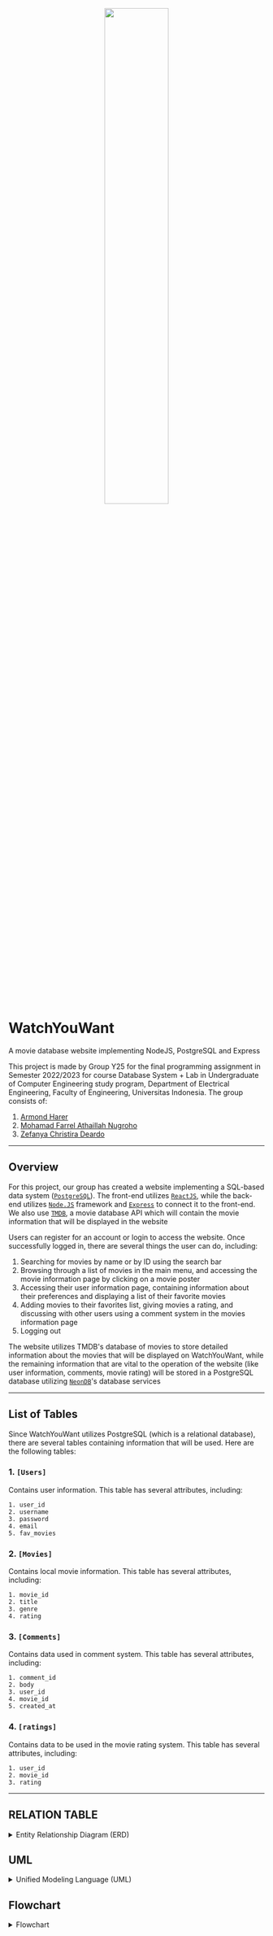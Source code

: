 <p align="center">
  <img src="https://github.com/SistemBasisData2023/WatchYouWant/assets/88547347/9e365465-6bc9-4168-9e1d-c8005548403c" width="50%" height= "50%" style="margin: auto;">
</p>

# WatchYouWant

A movie database website implementing NodeJS, PostgreSQL and Express

This project is made by Group Y25 for the final programming assignment in Semester 2022/2023 for course Database System + Lab in Undergraduate of Computer Engineering study program, Department of Electrical Engineering, Faculty of Engineering, Universitas Indonesia. The group consists of:

1. [Armond Harer](https://github.com/ArmondHarer)
2. [Mohamad Farrel Athaillah Nugroho](https://github.com/FarrelAN)
3. [Zefanya Christira Deardo](https://github.com/Zechrs)

___

## Overview

For this project, our group has created a website implementing a SQL-based data system ([`PostgreSQL`](https://www.postgresql.org/)). The front-end utilizes [`ReactJS`](https://react.dev/), while the back-end utilizes [`Node.JS`](https://nodejs.org/en) framework and [`Express`](https://expressjs.com/) to connect it to the front-end. We also use [`TMDB`](https://www.themoviedb.org/), a movie database API which will contain the movie information that will be displayed in the website

Users can register for an account or login to access the website. Once successfully logged in, there are several things the user can do, including:
1. Searching for movies by name or by ID using the search bar 
2. Browsing through a list of movies in the main menu, and accessing the movie information page by clicking on a movie poster
3. Accessing their user information page, containing information about their preferences and displaying a list of their favorite movies
4. Adding movies to their favorites list, giving movies a rating, and discussing with other users using a comment system in the movies information page
5. Logging out

The website utilizes TMDB's database of movies to store detailed information about the movies that will be displayed on WatchYouWant, while the remaining information that are vital to the operation of the website (like user information, comments, movie rating) will be stored in a PostgreSQL database utilizing [`NeonDB`](https://neon.tech/)'s database services

___

## List of Tables

Since WatchYouWant utilizes PostgreSQL (which is a relational database), there are several tables containing information that will be used. Here are the following tables:

### 1. `[Users]`
Contains user information. This table has several attributes, including:
```
1. user_id 
2. username
3. password
4. email
5. fav_movies
```
### 2. `[Movies]`
Contains local movie information. This table has several attributes, including:
```
1. movie_id 
2. title
3. genre
4. rating
```
### 3. `[Comments]`
Contains data used in comment system. This table has several attributes, including:
```
1. comment_id 
2. body
3. user_id
4. movie_id
5. created_at
```
### 4. `[ratings]`
Contains data to be used in the movie rating system. This table has several attributes, including:
```
1. user_id 
2. movie_id
3. rating
```
___
## RELATION TABLE

<details>
<summary> Entity Relationship Diagram (ERD) </summary>
<img src="https://github.com/SistemBasisData2023/WatchYouWant/assets/88547347/8ee4fd13-7b77-434a-9997-9a2331daec71" alt text="Entity Relationship Diagram">
</details>

## UML

<details>
<summary>Unified Modeling Language (UML)</summary>
<img src="https://github.com/SistemBasisData2023/WatchYouWant/assets/88547347/5726ec6c-f40e-48a8-b3c6-b50f29f430a5" alt text="Unified Modeling Language">
</details>

## Flowchart

<details>
<summary>Flowchart</summary>
<img src="https://github.com/SistemBasisData2023/WatchYouWant/assets/88547347/73e1f491-d948-481f-95d9-93ddd2df938d" alt text="Flowchart">
</details>
